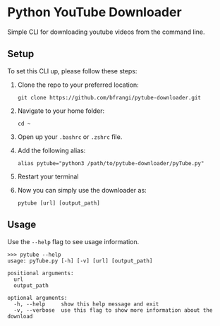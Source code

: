 # Python YouTube Downloader

Simple CLI for downloading youtube videos from the command line.

## Setup

To set this CLI up, please follow these steps:

1. Clone the repo to your preferred location:

    ```
    git clone https://github.com/bfrangi/pytube-downloader.git
    ```
2. Navigate to your home folder:

    ```
    cd ~
    ```

3. Open up your `.bashrc` or `.zshrc` file.
4. Add the following alias:

    ```
    alias pytube="python3 /path/to/pytube-downloader/pyTube.py"
    ```
5. Restart your terminal
6. Now you can simply use the downloader as:

    ```
    pytube [url] [output_path]
    ```

## Usage

Use the `--help` flag to see usage information. 

```
>>> pytube --help
usage: pyTube.py [-h] [-v] [url] [output_path]

positional arguments:
  url
  output_path

optional arguments:
  -h, --help     show this help message and exit
  -v, --verbose  use this flag to show more information about the download
```
